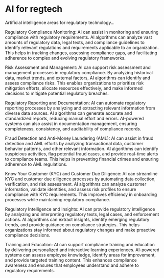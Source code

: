 # AI for regtech

Artificial intelligence areas for regulatory technology…

Regulatory Compliance Monitoring: AI can assist in monitoring and ensuring compliance with regulatory requirements. AI algorithms can analyze vast amounts of regulatory data, legal texts, and compliance guidelines to identify relevant regulations and requirements applicable to an organization. This helps in tracking changes, assessing compliance gaps, and facilitating adherence to complex and evolving regulatory frameworks.

Risk Assessment and Management: AI can support risk assessment and management processes in regulatory compliance. By analyzing historical data, market trends, and external factors, AI algorithms can identify and assess compliance risks. This enables organizations to prioritize risk mitigation efforts, allocate resources effectively, and make informed decisions to mitigate potential regulatory breaches.

Regulatory Reporting and Documentation: AI can automate regulatory reporting processes by analyzing and extracting relevant information from diverse data sources. AI algorithms can generate accurate and standardized reports, reducing manual effort and errors. AI-powered systems can also assist in documentation management, ensuring completeness, consistency, and auditability of compliance records.

Fraud Detection and Anti-Money Laundering (AML): AI can assist in fraud detection and AML efforts by analyzing transactional data, customer behavior patterns, and other relevant information. AI algorithms can identify suspicious activities, flag potential fraud cases, and provide real-time alerts to compliance teams. This helps in preventing financial crimes and ensuring adherence to AML regulations.

Know Your Customer (KYC) and Customer Due Diligence: AI can streamline KYC and customer due diligence processes by automating data collection, verification, and risk assessment. AI algorithms can analyze customer information, validate identities, and assess risk profiles to ensure compliance with KYC requirements. This improves efficiency in onboarding processes while maintaining regulatory compliance.

Regulatory Intelligence and Insights: AI can provide regulatory intelligence by analyzing and interpreting regulatory texts, legal cases, and enforcement actions. AI algorithms can extract insights, identify emerging regulatory trends, and provide guidance on compliance strategies. This helps organizations stay informed about regulatory changes and make proactive compliance decisions.

Training and Education: AI can support compliance training and education by delivering personalized and interactive learning experiences. AI-powered systems can assess employee knowledge, identify areas for improvement, and provide targeted training content. This enhances compliance awareness and ensures that employees understand and adhere to regulatory requirements.